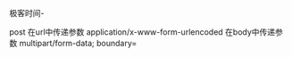 

极客时间-

post
在url中传递参数 application/x-www-form-urlencoded 
在body中传递参数 multipart/form-data; boundary=<calculated when request is sent>